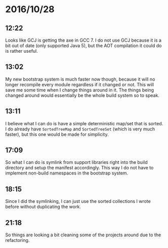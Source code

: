 # 2016/10/28

## 12:22

Looks like GCJ is getting the axe in GCC 7. I do not use GCJ because
it is a bit out of date (only supported Java 5), but the AOT compilation
it could do is rather useful.

## 13:02

My new bootstrap system is much faster now though, because it will no longer
recompile every module regardless if it changed or not. This will save me some
time when I change things around in it. The things being changed around would
essentially be the whole build system so to speak.

## 13:11

I believe what I can do is have a simple deterministic map/set that is sorted.
I do already have `SortedTreeMap` and `SortedTreeSet` (which is very much
faster), but this one would be made for simplicity.

## 17:09

So what I can do is symlink from support libraries right into the build
directory and setup the manifest accordingly. This way I do not have to
implement non-build namespaces in the bootstrap system.

## 18:15

Since I did the symlinking, I can just use the sorted collections I wrote
before without duplicating the work.

## 21:18

So things are looking a bit cleaning some of the projects around due to the
refactoring.
